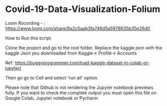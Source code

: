 # Covid-19-Data-Visualization-Folium

Loom Rocording - : https://www.loom.com/share/8a2c5aab3fa746d5a5978635b35e26d0

How to Run this script

Clone the project and go to the root folder.
Replace the kaggle json with the kaggle Json you downloaded from Kaggle-> Profile-> Accounts

Ref: https://buggyprogrammer.com/load-kaggle-dataset-in-colab-or-jupyter/ 

Then go go to Cell and select 'run all' option.

Please note that Github is not rendering the Jupyter notebook previews fully. 
If you want to check the complete output you must open this file on Google Colab, Jupyter notebook or Pycharm
